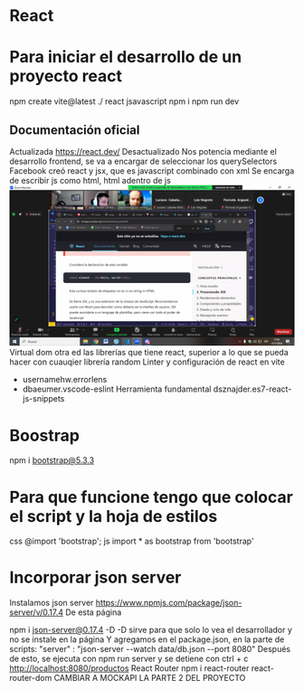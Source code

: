# React
# Para iniciar el desarrollo de un proyecto react
npm create vite@latest ./ 
react
jsavascript
npm i 
npm run dev
## Documentación oficial
Actualizada
https://react.dev/
Desactualizado
Nos potencia mediante el desarrollo frontend, se va a encargar de seleccionar los querySelectors
Facebook creó react y jsx, que es javascript combinado con xml
Se encarga de escribir js como html, html adentro de js
![imagen de referencia de como se escribe react](image.png)
Virtual dom
otra ed las librerías que tiene react, superior a lo que se pueda hacer con cuauqier librería random
Linter y configuración de react en vite
* usernamehw.errorlens
* dbaeumer.vscode-eslint
Herramienta fundamental
dsznajder.es7-react-js-snippets

# Boostrap

npm i bootstrap@5.3.3
# Para que funcione tengo que colocar el script y la hoja de estilos
css 
@import 'bootstrap';
js
import * as bootstrap from 'bootstrap'

# Incorporar json server
Instalamos json server
https://www.npmjs.com/package/json-server/v/0.17.4 De esta página

npm i json-server@0.17.4 -D
-D sirve para que solo lo vea el desarrollador y no se instale en la página
Y agregamos en el package.json, en la parte de scripts:
"server" : "json-server --watch data/db.json --port 8080"
Después de esto, se ejecuta con npm run server
y se detiene con ctrl + c
<http://localhost:8080/productos>
React Router
npm i react-router react-router-dom
CAMBIAR A MOCKAPI LA PARTE 2 DEL PROYECTO

